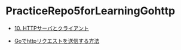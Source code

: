 # PracticeRepo5forLearningGohttp

- [10. HTTPサーバとクライアント](https://docs.google.com/presentation/d/1BEay5y7U80Ha1tetZvTPZDZZ9QW0-Iv459hyyRv07ME/edit#slide=id.g4fa6665ad1_0_78)

- [Goでhttpリクエストを送信する方法](https://qiita.com/taizo/items/c397dbfed7215969b0a5)